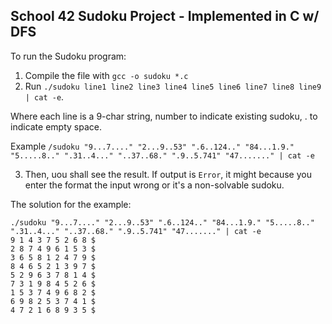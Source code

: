## School 42 Sudoku Project - Implemented in C w/ DFS
To run the Sudoku program:
1. Compile the file with `gcc -o sudoku *.c`
2. Run `./sudoku line1 line2 line3 line4 line5 line6 line7 line8 line9 | cat -e`. 

Where each line is a 9-char string, number to indicate existing sudoku, . to indicate empty space. 

Example `/sudoku "9...7...." "2...9..53" ".6..124.." "84...1.9." "5.....8.." ".31..4..." "..37..68." ".9..5.741" "47......." | cat -e`

3. Then, uou shall see the result. If output is  `Error`, it might because you enter the format the input wrong or it's a non-solvable sudoku. 

The solution for the example:
```
./sudoku "9...7...." "2...9..53" ".6..124.." "84...1.9." "5.....8.." ".31..4..." "..37..68." ".9..5.741" "47......." | cat -e
9 1 4 3 7 5 2 6 8 $
2 8 7 4 9 6 1 5 3 $
3 6 5 8 1 2 4 7 9 $
8 4 6 5 2 1 3 9 7 $
5 2 9 6 3 7 8 1 4 $
7 3 1 9 8 4 5 2 6 $
1 5 3 7 4 9 6 8 2 $
6 9 8 2 5 3 7 4 1 $
4 7 2 1 6 8 9 3 5 $
```

    
